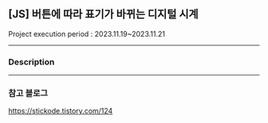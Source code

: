 ## [JS] 버튼에 따라 표기가 바뀌는 디지털 시계

Project execution period : 2023.11.19~2023.11.21

---

### Description

---
### 참고 블로그
https://stickode.tistory.com/124